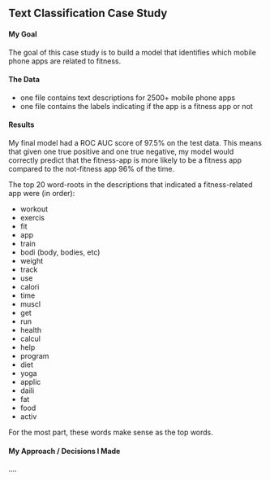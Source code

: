 ## Text Classification Case Study


#### My Goal

The goal of this case study is to build a model that identifies which mobile phone apps are related to fitness.

#### The Data

* one file contains text descriptions for 2500+ mobile phone apps
* one file contains the labels indicating if the app is a fitness app or not

#### Results

My final model had a ROC AUC score of 97.5% on the test data. This means that given one true positive and one true negative, my model would correctly predict that the fitness-app is more likely to be a fitness app compared to the not-fitness app 96% of the time.

The top 20 word-roots in the descriptions that indicated a fitness-related app were (in order):

 - workout
 - exercis
 - fit
 - app
 - train
 - bodi (body, bodies, etc)
 - weight
 - track
 - use
 - calori
 - time
 - muscl
 - get
 - run
 - health
 - calcul
 - help
 - program
 - diet
 - yoga
 - applic
 - daili
 - fat
 - food
 - activ

 For the most part, these words make sense as the top words.



#### My Approach / Decisions I Made

....
